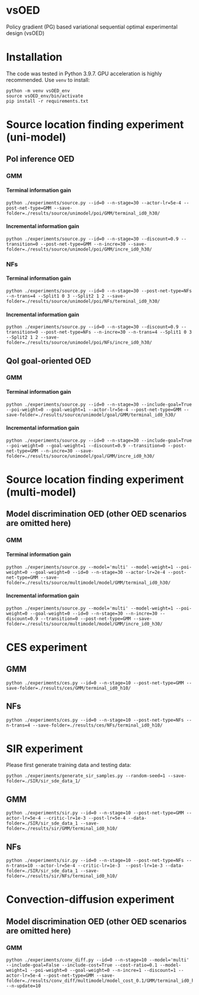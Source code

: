 # vsOED
Policy gradient (PG) based variational sequential optimal experimental design (vsOED)


# Installation
The code was tested in Python 3.9.7. GPU acceleration is highly recommended.
Use `venv` to install:
```
python -m venv vsOED_env
source vsOED_env/bin/activate
pip install -r requirements.txt
```

# Source location finding experiment (uni-model)
## PoI inference OED
### GMM
#### Terminal information gain
```
python ./experiments/source.py --id=0 --n-stage=30 --actor-lr=5e-4 --post-net-type=GMM --save-folder=./results/source/unimodel/poi/GMM/terminal_id0_h30/
```
#### Incremental information gain
```
python ./experiments/source.py --id=0 --n-stage=30 --discount=0.9 --transition=0 --post-net-type=GMM --n-incre=30 --save-folder=./results/source/unimodel/poi/GMM/incre_id0_h30/
```
### NFs
#### Terminal information gain
```
python ./experiments/source.py --id=0 --n-stage=30 --post-net-type=NFs --n-trans=4 --Split1 0 3 --Split2 1 2 --save-folder=./results/source/unimodel/poi/NFs/terminal_id0_h30/
```
#### Incremental information gain
```
python ./experiments/source.py --id=0 --n-stage=30 --discount=0.9 --transition=0 --post-net-type=NFs --n-incre=30 --n-trans=4 --Split1 0 3 --Split2 1 2 --save-folder=./results/source/unimodel/poi/NFs/incre_id0_h30/
```
## QoI goal-oriented OED
### GMM
#### Terminal information gain
```
python ./experiments/source.py --id=0 --n-stage=30 --include-goal=True --poi-weight=0 --goal-weight=1 --actor-lr=5e-4 --post-net-type=GMM --save-folder=./results/source/unimodel/goal/GMM/terminal_id0_h30/
```
#### Incremental information gain
```
python ./experiments/source.py --id=0 --n-stage=30 --include-goal=True --poi-weight=0 --goal-weight=1 --discount=0.9 --transition=0 --post-net-type=GMM --n-incre=30 --save-folder=./results/source/unimodel/goal/GMM/incre_id0_h30/
```

# Source location finding experiment (multi-model)
## Model discrimination OED (other OED scenarios are omitted here)
### GMM
#### Terminal information gain
```
python ./experiments/source.py --model='multi' --model-weight=1 --poi-weight=0 --goal-weight=0 --id=0 --n-stage=30 --actor-lr=2e-4 --post-net-type=GMM --save-folder=./results/source/multimodel/model/GMM/terminal_id0_h30/
```
#### Incremental information gain
```
python ./experiments/source.py --model='multi' --model-weight=1 --poi-weight=0 --goal-weight=0 --id=0 --n-stage=30 --n-incre=30 --discount=0.9 --transition=0 --post-net-type=GMM --save-folder=./results/source/multimodel/model/GMM/incre_id0_h30/
```


# CES experiment
## GMM
```
python ./experiments/ces.py --id=0 --n-stage=10 --post-net-type=GMM --save-folder=./results/ces/GMM/terminal_id0_h10/
```
## NFs
```
python ./experiments/ces.py --id=0 --n-stage=10 --post-net-type=NFs --n-trans=4 --save-folder=./results/ces/NFs/terminal_id0_h10/
```

# SIR experiment
Please first generate training data and testing data:
```
python ./experiments/generate_sir_samples.py --random-seed=1 --save-folder=./SIR/sir_sde_data_1/
```
## GMM
```
python ./experiments/sir.py --id=0 --n-stage=10 --post-net-type=GMM --actor-lr=5e-4 --critic-lr=1e-3 --post-lr=5e-4 --data-folder=./SIR/sir_sde_data_1 --save-folder=./results/sir/GMM/terminal_id0_h10/
```
## NFs
```
python ./experiments/sir.py --id=0 --n-stage=10 --post-net-type=NFs --n-trans=10 --actor-lr=5e-4 --critic-lr=1e-3  --post-lr=1e-3 --data-folder=./SIR/sir_sde_data_1 --save-folder=./results/sir/NFs/terminal_id0_h10/
```

# Convection-diffusion experiment
## Model discrimination OED (other OED scenarios are omitted here)
### GMM
```
python ./experiments/conv_diff.py --id=0 --n-stage=10 --model='multi' --include-goal=False --include-cost=True --cost-ratio=0.1 --model-weight=1 --poi-weight=0 --goal-weight=0 --n-incre=1 --discount=1 --actor-lr=5e-4 --post-net-type=GMM --save-folder=./results/conv_diff/multimodel/model_cost_0.1/GMM/terminal_id0_h10/ --n-update=10
```
